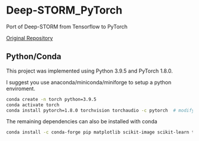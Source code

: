 # Deep-STORM_PyTorch
Port of Deep-STORM from Tensorflow to PyTorch

[Original Repository](https://github.com/EliasNehme/Deep-STORM)

## Python/Conda
This project was implemented using Python 3.9.5 and PyTorch 1.8.0.

I suggest you use anaconda/miniconda/miniforge to setup a python enviroment.

```sh
conda create -n torch python=3.9.5 
conda activate torch
conda install pytorch=1.8.0 torchvision torchaudio -c pytorch  # modify based on GPU requirements
```

The remaining dependencies can also be installed with conda
```sh
conda install -c conda-forge pip matplotlib scikit-image scikit-learn tqdm h5py scipy numpy
```
